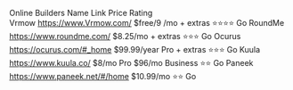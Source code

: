 Online Builders
Name	   Link	                    Price	            Rating	 
Vrmow	https://www.Vrmow.com/	$free/9 /mo + extras	⭐⭐⭐⭐	Go
RoundMe	https://www.roundme.com/	$8.25/mo + extras	⭐⭐⭐	Go
Ocurus	https://ocurus.com/#_home	$99.99/year Pro + extras	⭐⭐⭐	Go
Kuula	https://www.kuula.co/	$8/mo Pro $96/mo Business	⭐⭐	Go
Paneek	https://www.paneek.net/#/home	$10.99/mo	⭐⭐	Go
